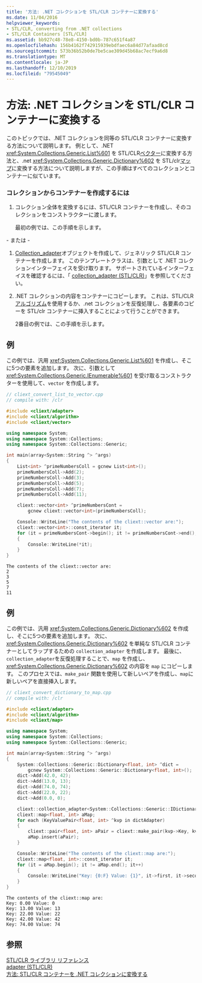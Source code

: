 ```yaml
---
title: '方法: .NET コレクションを STL/CLR コンテナーに変換する'
ms.date: 11/04/2016
helpviewer_keywords:
- STL/CLR, converting from .NET collections
- STL/CLR Containers [STL/CLR]
ms.assetid: bb927c48-78e8-4150-bd0b-787c651f4a87
ms.openlocfilehash: 156b4162f742915939ebdfaec6a84d77afaad8cd
ms.sourcegitcommit: 573b36b52b0de7be5cae309d45b68ac7ecf9a6d8
ms.translationtype: MT
ms.contentlocale: ja-JP
ms.lasthandoff: 12/10/2019
ms.locfileid: "79545049"
---
```

# <a name="how-to-convert-from-a-net-collection-to-a-stlclr-container"></a>方法: .NET コレクションを STL/CLR コンテナーに変換する

このトピックでは、.NET コレクションを同等の STL/CLR コンテナーに変換する方法について説明します。 例として、.NET <xref:System.Collections.Generic.List%601> を STL/CLR[ベクター](../dotnet/vector-stl-clr.md)に変換する方法と、.net <xref:System.Collections.Generic.Dictionary%602> を STL/clr[マップ](../dotnet/map-stl-clr.md)に変換する方法について説明しますが、この手順はすべてのコレクションとコンテナーに似ています。

### <a name="to-create-a-container-from-a-collection"></a>コレクションからコンテナーを作成するには

1. コレクション全体を変換するには、STL/CLR コンテナーを作成し、そのコレクションをコンストラクターに渡します。

   最初の例では、この手順を示します。

\- または -

1. [Collection_adapter](../dotnet/collection-adapter-stl-clr.md)オブジェクトを作成して、ジェネリック STL/CLR コンテナーを作成します。 このテンプレートクラスは、引数として .NET コレクションインターフェイスを受け取ります。 サポートされているインターフェイスを確認するには、「 [collection_adapter (STL/CLR)](../dotnet/collection-adapter-stl-clr.md)」を参照してください。

1. .NET コレクションの内容をコンテナーにコピーします。 これは、STL/CLR[アルゴリズム](../dotnet/algorithm-stl-clr.md)を使用するか、.net コレクションを反復処理し、各要素のコピーを STL/clr コンテナーに挿入することによって行うことができます。

   2番目の例では、この手順を示します。

## <a name="example"></a>例

この例では、汎用 <xref:System.Collections.Generic.List%601> を作成し、そこに5つの要素を追加します。 次に、引数として <xref:System.Collections.Generic.IEnumerable%601> を受け取るコンストラクターを使用して、`vector` を作成します。

```cpp
// cliext_convert_list_to_vector.cpp
// compile with: /clr

#include <cliext/adapter>
#include <cliext/algorithm>
#include <cliext/vector>

using namespace System;
using namespace System::Collections;
using namespace System::Collections::Generic;

int main(array<System::String ^> ^args)
{
    List<int> ^primeNumbersColl = gcnew List<int>();
    primeNumbersColl->Add(2);
    primeNumbersColl->Add(3);
    primeNumbersColl->Add(5);
    primeNumbersColl->Add(7);
    primeNumbersColl->Add(11);

    cliext::vector<int> ^primeNumbersCont =
        gcnew cliext::vector<int>(primeNumbersColl);

    Console::WriteLine("The contents of the cliext::vector are:");
    cliext::vector<int>::const_iterator it;
    for (it = primeNumbersCont->begin(); it != primeNumbersCont->end(); it++)
    {
        Console::WriteLine(*it);
    }
}
```

```Output
The contents of the cliext::vector are:
2
3
5
7
11
```

## <a name="example"></a>例

この例では、汎用 <xref:System.Collections.Generic.Dictionary%602> を作成し、そこに5つの要素を追加します。 次に、<xref:System.Collections.Generic.Dictionary%602> を単純な STL/CLR コンテナーとしてラップするための `collection_adapter` を作成します。 最後に、`collection_adapter`を反復処理することで、`map` を作成し、<xref:System.Collections.Generic.Dictionary%602> の内容を `map` にコピーします。 このプロセスでは、`make_pair` 関数を使用して新しいペアを作成し、`map`に新しいペアを直接挿入します。

```cpp
// cliext_convert_dictionary_to_map.cpp
// compile with: /clr

#include <cliext/adapter>
#include <cliext/algorithm>
#include <cliext/map>

using namespace System;
using namespace System::Collections;
using namespace System::Collections::Generic;

int main(array<System::String ^> ^args)
{
    System::Collections::Generic::Dictionary<float, int> ^dict =
        gcnew System::Collections::Generic::Dictionary<float, int>();
    dict->Add(42.0, 42);
    dict->Add(13.0, 13);
    dict->Add(74.0, 74);
    dict->Add(22.0, 22);
    dict->Add(0.0, 0);

    cliext::collection_adapter<System::Collections::Generic::IDictionary<float, int>> dictAdapter(dict);
    cliext::map<float, int> aMap;
    for each (KeyValuePair<float, int> ^kvp in dictAdapter)
    {
        cliext::pair<float, int> aPair = cliext::make_pair(kvp->Key, kvp->Value);
        aMap.insert(aPair);
    }

    Console::WriteLine("The contents of the cliext::map are:");
    cliext::map<float, int>::const_iterator it;
    for (it = aMap.begin(); it != aMap.end(); it++)
    {
        Console::WriteLine("Key: {0:F} Value: {1}", it->first, it->second);
    }
}
```

```Output
The contents of the cliext::map are:
Key: 0.00 Value: 0
Key: 13.00 Value: 13
Key: 22.00 Value: 22
Key: 42.00 Value: 42
Key: 74.00 Value: 74
```

## <a name="see-also"></a>参照

[STL/CLR ライブラリ リファレンス](../dotnet/stl-clr-library-reference.md)<br/>
[adapter (STL/CLR)](../dotnet/adapter-stl-clr.md)<br/>
[方法: STL/CLR コンテナーを .NET コレクションに変換する](../dotnet/how-to-convert-from-a-stl-clr-container-to-a-dotnet-collection.md)
